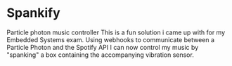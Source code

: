 # Spankify
Particle photon music controller
This is a fun solution i came up with for my Embedded Systems exam. 
Using webhooks to communicate between a Particle Photon and the Spotify API I can now control my music by "spanking" a box containing the accompanying vibration sensor.
